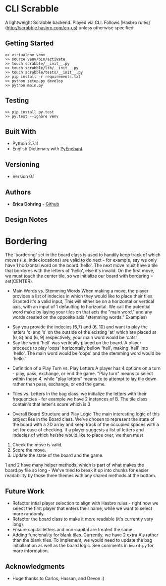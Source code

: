 # CLI Scrabble

A lightweight Scrabble backend. Played via CLI. Follows [Hasbro rules] (http://scrabble.hasbro.com/en-us) unless otherwise specified.

## Getting Started
```
>> virtualenv venv
>> source venv/bin/activate
>> touch scrabble/__init__.py
>> touch scrabble/lib/__init__.py
>> touch scrabble/tests/__init__.py
>> pip install -r requirements.txt
>> python setup.py develop
>> python main.py
```

## Testing
```
>> pip install py.test
>> py.test --ignore venv
```

## Built With

* Python 2.7.11
* English Dictionary with [PyEnchant](https://pypi.python.org/pypi/pyenchant)

## Versioning

* Version 0.1

## Authors

* **Erica Dohring** - [Github](https://github.com/ericadohring)

## Design Notes

# Bordering
The 'bordering' set in the board class is used to handily keep track of which moves (i.e. index locations) are valid to do next - for example, say we only have 1 horizontal word on the board 'hello'. The next move must have a tile that borderes with the letters of 'hello', else it's invalid. On the first move, we must touch the center tile, so we initialize our board with bordering = set(CENTER).

* Main Words vs. Stemming Words
When making a move, the player provides a list of indecies in which they would like to place their tiles. Granted it's a valid input, This will either be on a horizontal or vertical axis, with an input of 1 defaulting to horizontal. We call the potential word make by laying your tiles on that axis the "main word," and any words created on the opposite axis "stemming words."
Examples)
- Say you provide the indecies (6,7) and (6, 10) and want to play the letters 'c' and 's' on the outside of the existing 'at' which are placed at (6, 8) and (6, 9) respectively, your main word would be 'cats'
- Say the word 'hell' was vertically placed on the board. A player proceeds to play 'oops' horizontally bellow 'hell', making 'hell' into 'hello'. The main word would be 'oops' and the stemming word would be 'hello.'

* Definition of a Play Turn vs. Play Letters
A player has 4 options on a turn - play, pass, exchange, or end the game. "Play turn" means to select
within those 4, while "play letters" means to to attempt to lay tile down rather than pass, exchange, or end the game.

* Tiles vs. Letters
In the bag class, we initialize the letters with their frequencies - for example we have 2 instances of B. The tile class contain's that letter's score which is 3

* Overall Board Structure and Play Logic
The main interesting logic of this project lies in the Board class. We've chosen to represent the state of the board with a 2D array and keep track of the occupied spaces with a set for ease
of checking. If a player suggests a list of letters and indecies of which he/she would like to place over, we then must
1. Check the move is valid.
2. Score the move.
3. Update the state of the board and the game.

1 and 2 have many helper methods, which is part of what makes the board.py file so long - We've tried to break it up into chunks for easier readability by those three themes with any shared methods at the bottom.


## Future Work

- Refactor intial player selection to align with Hasbro rules - right now we select the first player that enters their name, while we want to select more randomly.
- Refactor the board class to make it more readable (it's currently very long)
- Ensure capital letters and non-capital are treated the same.
- Adding funcionality for blank tiles. Currently, we have 2 extra A's rather than the blank tiles. To implement, we would need to update the bag initialization as well as the board logic.
See comments in `board.py` for more information.

## Acknowledgments

* Huge thanks to Carlos, Hassan, and Devon :)
